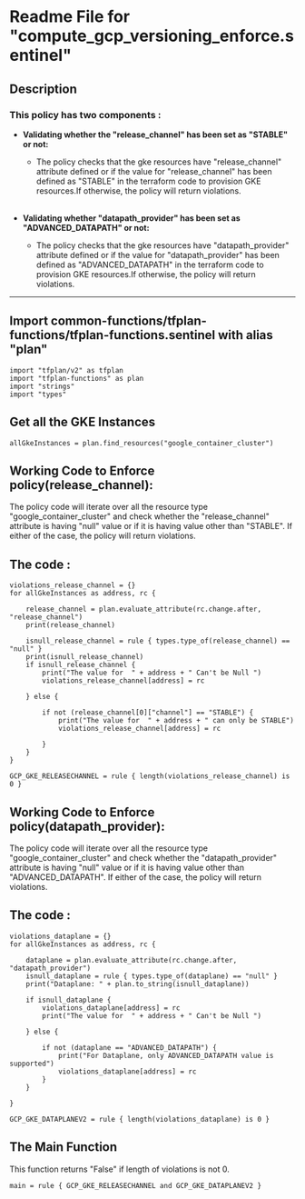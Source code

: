# Readme File for "compute_gcp_versioning_enforce.sentinel"

## Description

### This policy has two components :
- <b>Validating whether the "release_channel" has been set as "STABLE" or not:</b>
   - The policy checks that the gke resources have "release_channel" attribute defined or if the value for "release_channel" has been defined as "STABLE" in the terraform code to provision GKE resources.If otherwise, the policy will return violations.

   
   <br>

- <b>Validating whether "datapath_provider" has been set as "ADVANCED_DATAPATH" or not:</b>
   - The policy checks that the gke resources have "datapath_provider" attribute defined or if the value for "datapath_provider" has been defined as "ADVANCED_DATAPATH" in the terraform code to provision GKE resources.If otherwise, the policy will return violations.

-------


## Import common-functions/tfplan-functions/tfplan-functions.sentinel with alias "plan"
```
import "tfplan/v2" as tfplan
import "tfplan-functions" as plan
import "strings"
import "types"
```

## Get all the GKE Instances
```
allGkeInstances = plan.find_resources("google_container_cluster")

```

## Working Code to Enforce policy(release_channel):

The policy code will iterate over all the resource type "google_container_cluster" and check whether the "release_channel" attribute is having "null" value or if it is having value other than "STABLE".
If either of the case, the policy will return violations.


## The code :

```
violations_release_channel = {}
for allGkeInstances as address, rc {

	release_channel = plan.evaluate_attribute(rc.change.after, "release_channel")
	print(release_channel)

	isnull_release_channel = rule { types.type_of(release_channel) == "null" }
	print(isnull_release_channel)
	if isnull_release_channel {
        print("The value for  " + address + " Can't be Null ")
		violations_release_channel[address] = rc

	} else {

		if not (release_channel[0]["channel"] == "STABLE") {
            print("The value for  " + address + " can only be STABLE")
			violations_release_channel[address] = rc

		}
	}
}

GCP_GKE_RELEASECHANNEL = rule { length(violations_release_channel) is 0 }
```

## Working Code to Enforce policy(datapath_provider):

The policy code will iterate over all the resource type "google_container_cluster" and check whether the "datapath_provider" attribute is having "null" value or if it is having value other than "ADVANCED_DATAPATH".
If either of the case, the policy will return violations.


## The code :

```
violations_dataplane = {}
for allGkeInstances as address, rc {

	dataplane = plan.evaluate_attribute(rc.change.after, "datapath_provider")
	isnull_dataplane = rule { types.type_of(dataplane) == "null" }
	print("Dataplane: " + plan.to_string(isnull_dataplane))

	if isnull_dataplane {
		violations_dataplane[address] = rc
        print("The value for  " + address + " Can't be Null ")

	} else {

		if not (dataplane == "ADVANCED_DATAPATH") {
			print("For Dataplane, only ADVANCED_DATAPATH value is supported")
			violations_dataplane[address] = rc
		}
	}

}

GCP_GKE_DATAPLANEV2 = rule { length(violations_dataplane) is 0 }

```



## The Main Function
This function returns "False" if length of violations is not 0.

```
main = rule { GCP_GKE_RELEASECHANNEL and GCP_GKE_DATAPLANEV2 }

```